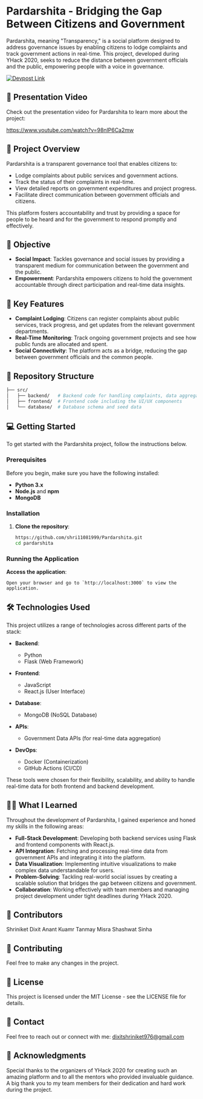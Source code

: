 # Pardarshita - Bridging the Gap Between Citizens and Government

Pardarshita, meaning "Transparency," is a social platform designed to address governance issues by enabling citizens to lodge complaints and track government actions in real-time. This project, developed during YHack 2020, seeks to reduce the distance between government officials and the public, empowering people with a voice in governance.

[![Devpost Link](https://img.shields.io/badge/Devpost-View%20Project-blue)](https://devpost.com/software/pardarshita-rwg3zq#updates)

## 🎥 Presentation Video

Check out the presentation video for Pardarshita to learn more about the project:

https://www.youtube.com/watch?v=98nlP6Ca2mw

## 📄 Project Overview

Pardarshita is a transparent governance tool that enables citizens to:
- Lodge complaints about public services and government actions.
- Track the status of their complaints in real-time.
- View detailed reports on government expenditures and project progress.
- Facilitate direct communication between government officials and citizens.

This platform fosters accountability and trust by providing a space for people to be heard and for the government to respond promptly and effectively.

## 🎯 Objective

- **Social Impact**: Tackles governance and social issues by providing a transparent medium for communication between the government and the public.
- **Empowerment**: Pardarshita empowers citizens to hold the government accountable through direct participation and real-time data insights.

## 🚀 Key Features

- **Complaint Lodging**: Citizens can register complaints about public services, track progress, and get updates from the relevant government departments.
- **Real-Time Monitoring**: Track ongoing government projects and see how public funds are allocated and spent.
- **Social Connectivity**: The platform acts as a bridge, reducing the gap between government officials and the common people.

## 📂 Repository Structure

```bash
├── src/
│   ├── backend/   # Backend code for handling complaints, data aggregation, and processing
│   ├── frontend/  # Frontend code including the UI/UX components
│   └── database/  # Database schema and seed data
```
## 💻 Getting Started

To get started with the Pardarshita project, follow the instructions below.

### Prerequisites

Before you begin, make sure you have the following installed:

- **Python 3.x**
- **Node.js** and **npm**
- **MongoDB** 

### Installation

1. **Clone the repository**:

    ```bash
    https://github.com/shri11081999/Pardarshita.git
    cd pardarshita
    ```

### Running the Application

 **Access the application**:

    Open your browser and go to `http://localhost:3000` to view the application.

## 🛠️ Technologies Used

This project utilizes a range of technologies across different parts of the stack:

- **Backend**: 
  - Python 
  - Flask (Web Framework)

- **Frontend**: 
  - JavaScript 
  - React.js (User Interface)

- **Database**: 
  - MongoDB (NoSQL Database)

- **APIs**: 
  - Government Data APIs (for real-time data aggregation)

- **DevOps**: 
  - Docker (Containerization)
  - GitHub Actions (CI/CD)

These tools were chosen for their flexibility, scalability, and ability to handle real-time data for both frontend and backend development.

## 🧑‍💻 What I Learned

Throughout the development of Pardarshita, I gained experience and honed my skills in the following areas:

- **Full-Stack Development**: Developing both backend services using Flask and frontend components with React.js.
- **API Integration**: Fetching and processing real-time data from government APIs and integrating it into the platform.
- **Data Visualization**: Implementing intuitive visualizations to make complex data understandable for users.
- **Problem-Solving**: Tackling real-world social issues by creating a scalable solution that bridges the gap between citizens and government.
- **Collaboration**: Working effectively with team members and managing project development under tight deadlines during YHack 2020.

## 👥 Contributors
Shriniket Dixit
Anant Kuamr
Tanmay Misra
Shashwat Sinha

## 🤝 Contributing
Feel free to make any changes in the project.

## 📝 License
This project is licensed under the MIT License - see the LICENSE file for details.

## 📧 Contact
Feel free to reach out or connect with me: dixitshriniket976@gmail.com

## 🌟 Acknowledgments
Special thanks to the organizers of YHack 2020 for creating such an amazing platform and to all the mentors who provided invaluable guidance. A big thank you to my team members for their dedication and hard work during the project.


